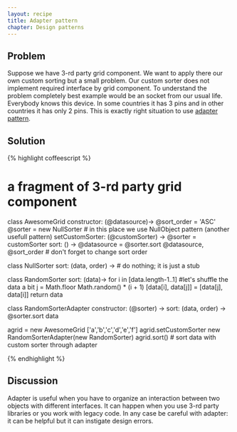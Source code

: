 ```yaml
---
layout: recipe
title: Adapter pattern
chapter: Design patterns
---
```

## Problem

Suppose we have 3-rd party grid component. We want to apply there our own custom sorting but a small problem. Our custom sorter does not implement required interface by grid component.
To understand the problem completely best example would be an socket from our usual life. Everybody knows this device. In some countries it has 3 pins and in other countries it has only 2 pins. 
This is exactly right situation to use [adapter pattern](https://en.wikipedia.org/wiki/Adapter_pattern). 

## Solution

{% highlight coffeescript %}
# a fragment of 3-rd party grid component
class AwesomeGrid
	constructor: (@datasource)->
		@sort_order = 'ASC' 
		@sorter = new NullSorter # in this place we use NullObject pattern (another usefull pattern)
	setCustomSorter: (@customSorter) ->
		@sorter = customSorter
	sort: () ->
		@datasource = @sorter.sort @datasource, @sort_order
		# don't forget to change sort order


class NullSorter
	sort: (data, order) -> # do nothing; it is just a stub
	
class RandomSorter
	sort: (data)->
		for i in [data.length-1..1] #let's shuffle the data a bit
    			j = Math.floor Math.random() * (i + 1)
    			[data[i], data[j]] = [data[j], data[i]]
		return data

class RandomSorterAdapter
	constructor: (@sorter) ->
	sort: (data, order) ->
		@sorter.sort data

agrid = new AwesomeGrid ['a','b','c','d','e','f']
agrid.setCustomSorter new RandomSorterAdapter(new RandomSorter)
agrid.sort() # sort data with custom sorter through adapter

{% endhighlight %}

## Discussion

Adapter is useful when you have to organize an interaction between two objects with different interfaces. It can happen when you use 3-rd party libraries  or you work with legacy code. 
In any case be careful with adapter: it can be helpful but it can instigate design errors. 
